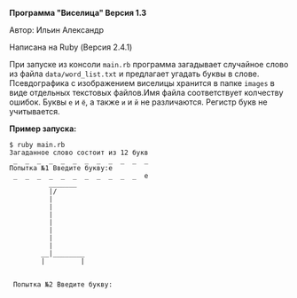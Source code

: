 **Программа "Виселица" Версия 1.3** 

Автор: Ильин Александр

Написана на Ruby (Версия 2.4.1)

При запуске из консоли `main.rb` программа загадывает случайное слово из файла `data/word_list.txt` и предлагает угадать буквы в слове.
Псевдографика с изображением виселицы хранится в папке `images` в виде отдельных текстовых файлов.Имя файла соответствует колчеству ошибок.
Буквы `е` и `ё`, а также `и` и `й` не различаются. Регистр букв не учитывается.


**Пример запуска:**

```
$ ruby main.rb 
Загаданное слово состоит из 12 букв
 _  _  _  _  _  _  _  _  _  _  _  _ 
Попытка №1 Введите букву:е
 _  _  _  _  _  _  _  _  _  _  _  е 
          _______
          |/
          |
          |
          |
          |
          |
          |
          |
        __|________
        |         |


 Попытка №2 Введите букву:

```
